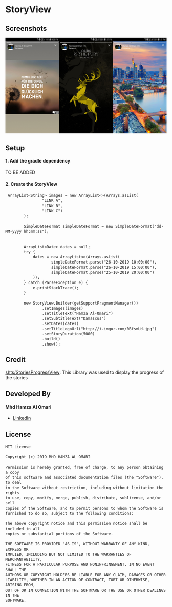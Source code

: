 # StoryView

## Screenshots

![Screenshots](images/screenshots.jpg)


## Setup

#### 1. Add the gradle dependency

TO BE ADDED

#### 2. Create the StoryView

```
 ArrayList<String> images = new ArrayList<>(Arrays.asList(
                "LINK A",
                "LINK B",
                "LINK C")
        );

        SimpleDateFormat simpleDateFormat = new SimpleDateFormat("dd-MM-yyyy hh:mm:ss");


        ArrayList<Date> dates = null;
        try {
            dates = new ArrayList<>(Arrays.asList(
                    simpleDateFormat.parse("26-10-2019 10:00:00"),
                    simpleDateFormat.parse("26-10-2019 15:00:00"),
                    simpleDateFormat.parse("25-10-2019 20:00:00")
            ));
        } catch (ParseException e) {
            e.printStackTrace();
        }

        new StoryView.Builder(getSupportFragmentManager())
                .setImages(images)
                .setTitleText("Hamza Al-Omari")
                .setSubtitleText("Damascus")
                .setDates(dates)
                .setTitleLogoUrl("http://i.imgur.com/0BfsmUd.jpg")
                .setStoryDuration(5000)
                .build()
                .show();
 ```
 
 ## Credit 
 
 [shts/StoriesProgressView](https://github.com/shts/StoriesProgressView): This Library was used to display the progress of the stories
 

## Developed By
#### Mhd Hamza Al Omari
* [LinkedIn](https://www.linkedin.com/in/omarihamza/)


## License
```
MIT License

Copyright (c) 2019 MHD HAMZA AL OMARI

Permission is hereby granted, free of charge, to any person obtaining a copy
of this software and associated documentation files (the "Software"), to deal
in the Software without restriction, including without limitation the rights
to use, copy, modify, merge, publish, distribute, sublicense, and/or sell
copies of the Software, and to permit persons to whom the Software is
furnished to do so, subject to the following conditions:

The above copyright notice and this permission notice shall be included in all
copies or substantial portions of the Software.

THE SOFTWARE IS PROVIDED "AS IS", WITHOUT WARRANTY OF ANY KIND, EXPRESS OR
IMPLIED, INCLUDING BUT NOT LIMITED TO THE WARRANTIES OF MERCHANTABILITY,
FITNESS FOR A PARTICULAR PURPOSE AND NONINFRINGEMENT. IN NO EVENT SHALL THE
AUTHORS OR COPYRIGHT HOLDERS BE LIABLE FOR ANY CLAIM, DAMAGES OR OTHER
LIABILITY, WHETHER IN AN ACTION OF CONTRACT, TORT OR OTHERWISE, ARISING FROM,
OUT OF OR IN CONNECTION WITH THE SOFTWARE OR THE USE OR OTHER DEALINGS IN THE
SOFTWARE.
```
